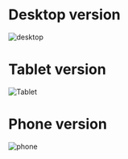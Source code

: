 # Desktop version
![desktop](https://github.com/monotera/HTML-CSS-JS-learning/blob/master/ProWeb/travel-website/img/Travelly-Desktop.jpg)

# Tablet version
![Tablet](https://github.com/monotera/HTML-CSS-JS-learning/blob/master/ProWeb/travel-website/img/Travelly-Tablet.jpg)

# Phone version
![phone](https://github.com/monotera/HTML-CSS-JS-learning/blob/master/ProWeb/travel-website/img/Travelly-phone.png)
